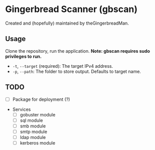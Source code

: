 # Gingerbread Scanner (gbscan)
Created and (hopefully) maintained by theGingerbreadMan.

## Usage
Clone the repository, run the application. **Note: gbscan requires sudo privileges to run.**

- `-t`, `--target` (required): The target IPv4 address.
- `-p`, `--path`: The folder to store output. Defaults to target name.

## TODO
* [ ] Package for deployment (?)
* Services
    * [ ] gobuster module
    * [ ] sql module
    * [ ] smb module
    * [ ] smtp module
    * [ ] ldap module
    * [ ] kerberos module
